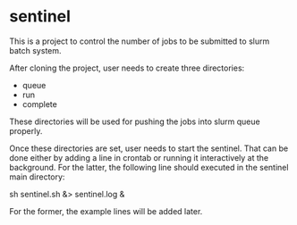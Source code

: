 # sentinel

This is a project to control the number of jobs to be submitted to slurm batch system.

After cloning the project, user needs to create three directories:
- queue
- run
- complete

These directories will be used for pushing the jobs into slurm queue properly.

Once these directories are set, user needs to start the sentinel. That can be done either by adding a line in crontab or running it interactively at the background. For the latter, the following line should executed in the sentinel main directory:

sh sentinel.sh &> sentinel.log &

For the former, the example lines will be added later.

